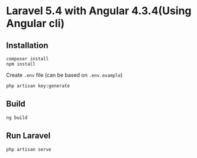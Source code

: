 # Laravel 5.4 with Angular 4.3.4(Using Angular cli)

## Installation

```
composer install
npm install
```

Create `.env` file (can be based on `.env.example`)
```
php artisan key:generate
```

## Build

```
ng build
```

## Run Laravel

```
php artisan serve
```